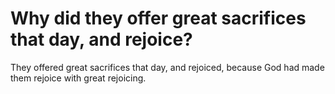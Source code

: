 # Why did they offer great sacrifices that day, and rejoice?

They offered great sacrifices that day, and rejoiced, because God had made them rejoice with great rejoicing.
